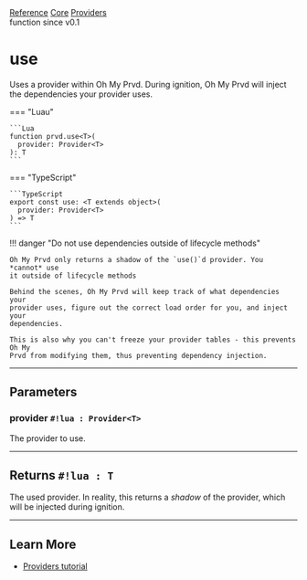 <div class="ompdoc-api-breadcrumbs">
<a href="../../../">Reference</a>
<a href="../../">Core</a>
<a href="../">Providers</a>
</div>

<div class="ompdoc-api-tags">
<span>function</span>
<span>since v0.1</span>
</div>

# use

Uses a provider within Oh My Prvd. During ignition, Oh My Prvd will inject the
dependencies your provider uses.

=== "Luau"

    ```Lua
    function prvd.use<T>(
      provider: Provider<T>
    ): T
    ```

=== "TypeScript"

    ```TypeScript
    export const use: <T extends object>(
      provider: Provider<T>
    ) => T
    ```

!!! danger "Do not use dependencies outside of lifecycle methods"

    Oh My Prvd only returns a shadow of the `use()`d provider. You *cannot* use
    it outside of lifecycle methods

    Behind the scenes, Oh My Prvd will keep track of what dependencies your
    provider uses, figure out the correct load order for you, and inject your
    dependencies.

    This is also why you can't freeze your provider tables - this prevents Oh My
    Prvd from modifying them, thus preventing dependency injection.

---

## Parameters

### provider `#!lua : Provider<T>`

The provider to use.

---

## Returns `#!lua : T`

The used provider. In reality, this returns a *shadow* of the provider, which
will be injected during ignition.

---

## Learn More

- [Providers tutorial](../../../tutorials/fundamentals/providers.md)
